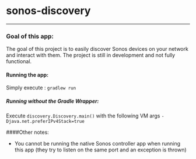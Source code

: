 # sonos-discovery 

---

### Goal of this app:
The goal of this project is to easily discover Sonos devices on your network and interact with them. The project is still in development and not fully functional.

#### Running the app:

Simply execute : 
```gradlew run```

##### Running without the Gradle Wrapper:
Execute `discovery.Discovery.main()` with the following VM args `-Djava.net.preferIPv4Stack=true`

####Other notes:

- You cannot be running the native Sonos controller app when running this app (they try to listen on the same port and an exception is thrown)
